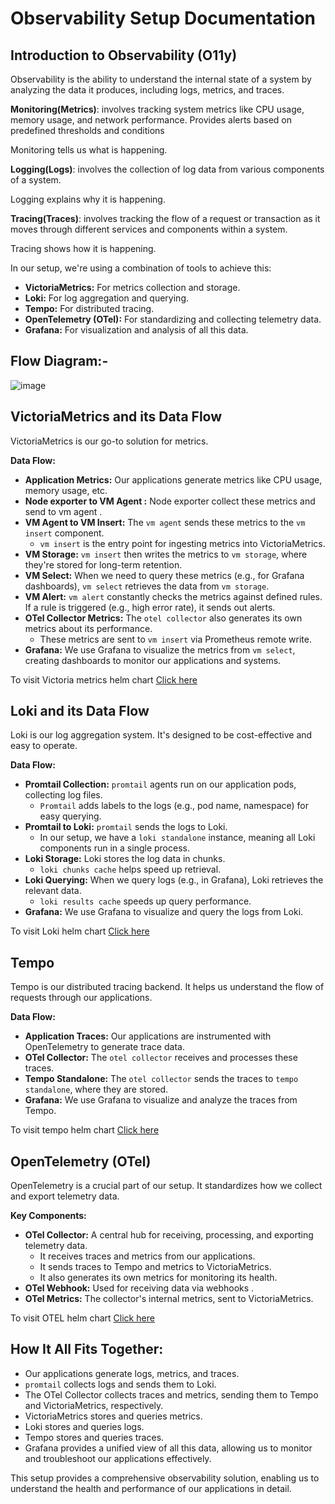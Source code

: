 # Observability Setup Documentation

## Introduction to Observability (O11y)

Observability is the ability to understand the internal state of a system by analyzing the data it produces, including logs, metrics, and traces.

**Monitoring(Metrics)**: involves tracking system metrics like CPU usage, memory usage, and network performance. Provides alerts based on predefined thresholds and conditions

Monitoring tells us what is happening.


**Logging(Logs)**: involves the collection of log data from various components of a system.

Logging explains why it is happening.


**Tracing(Traces)**: involves tracking the flow of a request or transaction as it moves through different services and components within a system.

Tracing shows how it is happening. 

 In our setup, we're using a combination of tools to achieve this:

* **VictoriaMetrics:** For metrics collection and storage.
* **Loki:** For log aggregation and querying.
* **Tempo:** For distributed tracing.
* **OpenTelemetry (OTel):** For standardizing and collecting telemetry data.
* **Grafana:** For visualization and analysis of all this data.

## Flow Diagram:- 
![image](https://github.com/user-attachments/assets/a3bdecf3-05f8-49fa-97f1-3deb93fc8995)

## VictoriaMetrics and its Data Flow

VictoriaMetrics is our go-to solution for metrics. 

**Data Flow:**

* **Application Metrics:** Our applications generate metrics  like CPU usage, memory usage, etc.
* **Node exporter to VM Agent :** Node exporter collect these metrics and send to vm agent .
* **VM Agent to VM Insert:** The `vm agent` sends these metrics to the `vm insert` component.
    * `vm insert` is the entry point for ingesting metrics into VictoriaMetrics.
* **VM Storage:** `vm insert` then writes the metrics to `vm storage`, where they're stored for long-term retention.
* **VM Select:** When we need to query these metrics (e.g., for Grafana dashboards), `vm select` retrieves the data from `vm storage`.
* **VM Alert:** `vm alert` constantly checks the metrics against defined rules. If a rule is triggered (e.g., high error rate), it sends out alerts.
* **OTel Collector Metrics:** The `otel collector` also generates its own metrics about its performance.
    * These metrics are sent to `vm insert` via Prometheus remote write.
* **Grafana:** We use Grafana to visualize the metrics from `vm select`, creating dashboards to monitor our applications and systems.


To visit Victoria metrics helm chart [Click here](https://github.com/OT-CONTAINER-KIT/helm-charts/releases/tag/vm-0.0.1)

## Loki and its Data Flow

Loki is our log aggregation system. It's designed to be cost-effective and easy to operate.

**Data Flow:**

* **Promtail Collection:** `promtail` agents run on our application pods, collecting log files.
    * `Promtail` adds labels to the logs (e.g., pod name, namespace) for easy querying.
* **Promtail to Loki:** `promtail` sends the logs to Loki.
    * In our setup, we have a `loki standalone` instance, meaning all Loki components run in a single process.
* **Loki Storage:** Loki stores the log data in chunks.
    * `loki chunks cache` helps speed up retrieval.
* **Loki Querying:** When we query logs (e.g., in Grafana), Loki retrieves the relevant data.
    * `loki results cache` speeds up query performance.
* **Grafana:** We use Grafana to visualize and query the logs from Loki.

To visit Loki helm chart [Click here](https://github.com/OT-CONTAINER-KIT/helm-charts/releases/tag/loki-1.0.1)

## Tempo

Tempo is our distributed tracing backend. It helps us understand the flow of requests through our applications.

**Data Flow:**

* **Application Traces:** Our applications are instrumented with OpenTelemetry to generate trace data.
* **OTel Collector:** The `otel collector` receives and processes these traces.
* **Tempo Standalone:** The `otel collector` sends the traces to `tempo standalone`, where they are stored.
* **Grafana:** We use Grafana to visualize and analyze the traces from Tempo.

To visit tempo helm chart [Click here](https://github.com/OT-CONTAINER-KIT/helm-charts/releases/tag/tempo-standalone-1.0.0)


## OpenTelemetry (OTel)

OpenTelemetry is a crucial part of our setup. It standardizes how we collect and export telemetry data.

**Key Components:**

* **OTel Collector:** A central hub for receiving, processing, and exporting telemetry data.
    * It receives traces and metrics from our applications.
    * It sends traces to Tempo and metrics to VictoriaMetrics.
    * It also generates its own metrics for monitoring its health.
* **OTel Webhook:** Used for receiving data via webhooks .
* **OTel Metrics:** The collector's internal metrics, sent to VictoriaMetrics.

To visit OTEL helm chart [Click here](https://github.com/OT-CONTAINER-KIT/helm-charts/releases/tag/otel-operator-1.0.0)

## How It All Fits Together:

* Our applications generate logs, metrics, and traces.
* `promtail` collects logs and sends them to Loki.
* The OTel Collector collects traces and metrics, sending them to Tempo and VictoriaMetrics, respectively.
* VictoriaMetrics stores and queries metrics.
* Loki stores and queries logs.
* Tempo stores and queries traces.
* Grafana provides a unified view of all this data, allowing us to monitor and troubleshoot our applications effectively.

This setup provides a comprehensive observability solution, enabling us to understand the health and performance of our applications in detail.
